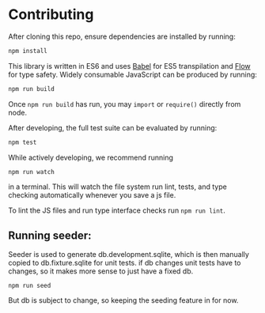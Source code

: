 # Contributing

After cloning this repo, ensure dependencies are installed by running:

```sh
npm install
```

This library is written in ES6 and uses [Babel](http://babeljs.io/) for ES5
transpilation and [Flow](http://flowtype.org/) for type safety. Widely
consumable JavaScript can be produced by running:

```sh
npm run build
```

Once `npm run build` has run, you may `import` or `require()` directly from
node.

After developing, the full test suite can be evaluated by running:

```sh
npm test
```

While actively developing, we recommend running

```sh
npm run watch
```

in a terminal. This will watch the file system run lint, tests, and type
checking automatically whenever you save a js file.

To lint the JS files and run type interface checks run `npm run lint`.

## Running seeder:

Seeder is used to generate db.development.sqlite, which is then manually
copied to db.fixture.sqlite for unit tests. if db changes unit tests have
to changes, so it makes more sense to just have a fixed db.

```
npm run seed
```


But db is subject to change, so keeping the seeding feature in for now.